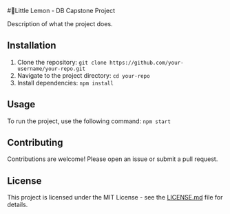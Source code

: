 #🍋Little Lemon - DB Capstone Project 

Description of what the project does.

## Installation

1. Clone the repository: `git clone https://github.com/your-username/your-repo.git`
2. Navigate to the project directory: `cd your-repo`
3. Install dependencies: `npm install`

## Usage

To run the project, use the following command: `npm start`

## Contributing

Contributions are welcome! Please open an issue or submit a pull request.

## License

This project is licensed under the MIT License - see the [LICENSE.md](LICENSE.md) file for details.
 
